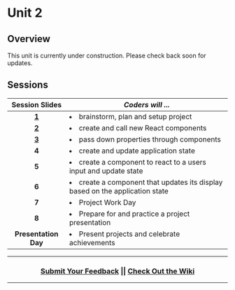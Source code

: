 # Unit 2

## Overview
This unit is currently under construction. Please check back soon for updates.

## Sessions 
|Session Slides|*Coders will ...*|
|:-------:|-------|
|[**1**](https://docs.google.com/presentation/d/1DvsnCeTnNnjoRrqzCj0FoBIx622QQHzZjd2NcnUbOao/edit)| <li> brainstorm, plan and setup project </li> ||
|[**2**](https://docs.google.com/presentation/d/15t2P89_1zpNMOlwUuvPz6Bn9DSM_ciZDMRHWwdC5ygA/edit)| <li> create and call new React components </li> ||
|[**3**](https://docs.google.com/presentation/d/1SKmkoy-I3C5G4rk0dFL2u0Nj0CjqC8J_nrtz-mkgbw0/edit#slide)|<li> pass down properties through components </li>||
|**4**| <li> create and update application state </li>||
|**5**| <li> create a component to react to a users input and update state  </li>||
|**6**| <li> create a component that updates its display based on the application state  </li>||
|**7**| <li> Project Work Day </li> |
|**8**| <li> Prepare for and practice a project presentation </li>|
|**Presentation Day**| <li> Present projects and celebrate achievements </li>|

----
<h3 align="center"><a href="https://docs.google.com/forms/d/e/1FAIpQLSeLpI-m6UKvIxk97F8R1iidFRaYXJ3dfcUuIjx2Pz0WMfO1SA/viewform">Submit Your Feedback</a> || <a href="https://github.com/ScriptEdcurriculum/curriculum18-19/wiki">Check Out the Wiki</a> </h3>

----
